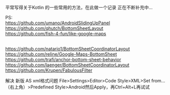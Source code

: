 平常写得关于Kotlin 的一些常用的方法，在此做一个记录 正在不断补充中...

PS:<br>
https://github.com/umano/AndroidSlidingUpPanel <br>
https://github.com/qhutch/BottomSheetLayout <br>
https://github.com/fish-4-fun/like-google-maps <br><br>

https://github.com/natario1/BottomSheetCoordinatorLayout <br>
https://github.com/reline/Google-Maps-BottomSheet <br>
https://github.com/trafi/anchor-bottom-sheet-behavior <br>
https://github.com/laenger/BottomSheetCoordinatorLayout <br>
https://github.com/Krupen/FabulousFilter <br>

解决 新版 AS xml格式问题
File>Settings>Editor>Code Style>XML>Set from...（右上角）>Predefined Style>Android然后Apply，再Ctrl+Alt+L再试试
